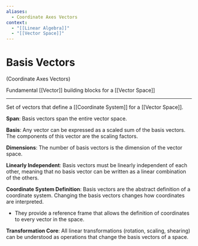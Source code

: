 ```yaml
---
aliases:
  - Coordinate Axes Vectors
context:
  - "[[Linear Algebra]]"
  - "[[Vector Space]]"
---
```


# Basis Vectors

(Coordinate Axes Vectors)

Fundamental [[Vector]] building blocks for a [[Vector Space]]

---

Set of vectors that define a [[Coordinate System]] for a [[Vector Space]].

**Span**: Basis vectors span the entire vector space.

**Basis**: Any vector can be expressed as a scaled sum of the basis vectors. The components of this vector are the scaling factors.

**Dimensions**: The number of basis vectors is the dimension of the vector space.

**Linearly Independent**: Basis vectors must be linearly independent of each other, meaning that no basis vector can be written as a linear combination of the others.

**Coordinate System Definition**: Basis vectors are the abstract definition of a coordinate system. Changing the basis vectors changes how coordinates are interpreted.

- They provide a reference frame that allows the definition of coordinates to every vector in the space.

**Transformation Core**: All linear transformations (rotation, scaling, shearing) can be understood as operations that change the basis vectors of a space.
